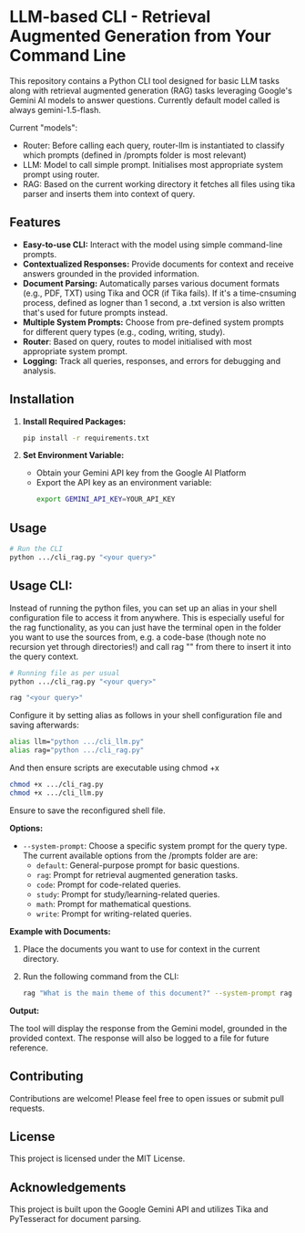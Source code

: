 # LLM-based CLI - Retrieval Augmented Generation from Your Command Line

This repository contains a Python CLI tool designed for basic LLM tasks along with retrieval augmented generation (RAG) tasks leveraging Google's Gemini AI models to answer questions. Currently default model called is always gemini-1.5-flash.

Current "models":
* Router: Before calling each query, router-llm is instantiated to classify which prompts (defined in /prompts folder is most relevant)
* LLM: Model to call simple prompt. Initialises most appropriate system prompt using router.
* RAG: Based on the current working directory it fetches all files using tika parser and inserts them into context of query.

## Features

* **Easy-to-use CLI:**  Interact with the model using simple command-line prompts.
* **Contextualized Responses:**  Provide documents for context and receive answers grounded in the provided information.
* **Document Parsing:**  Automatically parses various document formats (e.g., PDF, TXT) using Tika and OCR (if Tika fails). If it's a time-cnsuming process, defined as logner than 1 second, a .txt version is also written that's used for future prompts instead.
* **Multiple System Prompts:** Choose from pre-defined system prompts for different query types (e.g., coding, writing, study).
* **Router**: Based on query, routes to model initialised with most appropriate system prompt.
* **Logging:**  Track all queries, responses, and errors for debugging and analysis.

## Installation

1. **Install Required Packages:**
   ```bash
   pip install -r requirements.txt
   ```

2. **Set Environment Variable:**
   - Obtain your Gemini API key from the Google AI Platform
   - Export the API key as an environment variable:
     ```bash
     export GEMINI_API_KEY=YOUR_API_KEY
     ```

## Usage

```bash
# Run the CLI
python .../cli_rag.py "<your query>"
```

## Usage CLI:

Instead of running the python files, you can set up an alias in your shell configuration file to access it from anywhere. This is especially useful for the rag functionality, as you can just have the terminal open in the folder you want to use the sources from, e.g. a code-base (though note no recursion yet through directories!) and call rag "<query>" from there to insert it into the query context.

```bash
# Running file as per usual
python .../cli_rag.py "<your query>"

rag "<your query>"
```

Configure it by setting alias as follows in your shell configuration file and saving afterwards:
```bash
alias llm="python .../cli_llm.py"
alias rag="python .../cli_rag.py" 
```

And then ensure scripts are executable using chmod +x
```bash
chmod +x .../cli_rag.py
chmod +x .../cli_llm.py
```

Ensure to save the reconfigured shell file.

**Options:**

* `--system-prompt`: Choose a specific system prompt for the query type.  The current available options from the /prompts folder are are:
    * `default`: General-purpose prompt for basic questions.
    * `rag`:  Prompt for retrieval augmented generation tasks.
    * `code`:  Prompt for code-related queries.
    * `study`:  Prompt for study/learning-related queries.
    * `math`:  Prompt for mathematical questions.
    * `write`: Prompt for writing-related queries.

**Example with Documents:**

1. Place the documents you want to use for context in the current directory.
2. Run the following command from the CLI:

   ```bash
   rag "What is the main theme of this document?" --system-prompt rag
   ```

**Output:**

The tool will display the response from the Gemini model, grounded in the provided context.  The response will also be logged to a file for future reference.

## Contributing

Contributions are welcome! Please feel free to open issues or submit pull requests.

## License

This project is licensed under the MIT License. 

## Acknowledgements

This project is built upon the Google Gemini API and utilizes Tika and PyTesseract for document parsing. 

